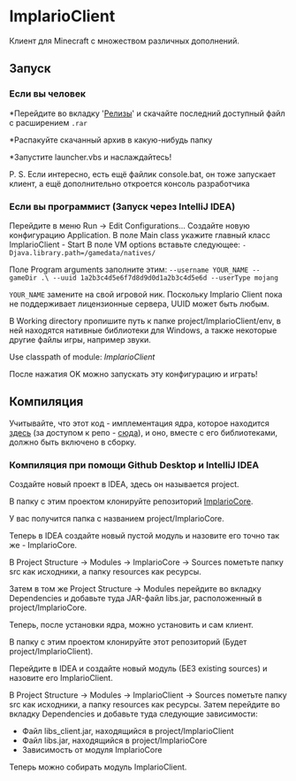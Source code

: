 # ImplarioClient
Клиент для Minecraft с множеством различных дополнений.

## Запуск
### Если вы человек
*Перейдите во вкладку '[Релизы](https://github.com/DelfikPro/ImplarioClient/releases)' и скачайте последний доступный файл с расширением `.rar`

*Распакуйте скачанный архив в какую-нибудь папку

*Запустите launcher.vbs и наслаждайтесь!


P. S. Если интересно, есть ещё файлик console.bat, он тоже запускает клиент, а ещё дополнительно откроется консоль разработчика


### Если вы программист (Запуск через IntelliJ IDEA)
Перейдите в меню Run -> Edit Configurations...
Создайте новую конфигурацию Application.
В поле Main class укажите главный класс ImplarioClient - Start
В поле VM options вставьте следующее:
`-Djava.library.path=/gamedata/natives/` 

Поле Program arguments заполните этим:
`--username YOUR_NAME --gameDir .\ --uuid 1a2b3c4d5e6f7d8d9d0d1a2b3c4d5e6d --userType mojang`

`YOUR_NAME` замените на свой игровой ник.
Поскольку Implario Client пока не поддерживает лицензионные сервера, UUID может быть любым.

В Working directory пропишите путь к папке project/ImplarioClient/env, в ней находятся нативные библиотеки для Windows, а также некоторые другие файлы игры, например звуки.

Use classpath of module: *ImplarioClient*

После нажатия OK можно запускать эту конфигурацию и играть!

## Компиляция
Учитывайте, что этот код - имплементация ядра, которое находится [здесь](https://github.com/DelfikPro/ImplarioCore) (за доступом к репо - [сюда](https://vk.com/delfikpro)), и оно, вместе с его библиотеками, должно быть включено в сборку.

### Компиляция при помощи Github Desktop и IntelliJ IDEA
Создайте новый проект в IDEA, здесь он называется project.

В папку с этим проектом клонируйте репозиторий [ImplarioCore](https://github.com/DelfikPro/ImplarioCore).

У вас получится папка с названием project/ImplarioCore.

Теперь в IDEA создайте новый пустой модуль и назовите его точно так же - ImplarioCore.

В Project Structure -> Modules -> ImplarioCore -> Sources пометьте папку src как исходники, а папку resources как ресурсы. 

Затем в том же Project Structure -> Modules перейдите во вкладку Dependencies и добавьте туда JAR-файл libs.jar, расположенный в project/ImplarioCore.


Теперь, после установки ядра, можно установить и сам клиент.

В папку с этим проектом клонируйте этот репозиторий (Будет project/ImplarioClient).

Перейдите в IDEA и создайте новый модуль (БЕЗ existing sources) и назовите его ImplarioClient.

В Project Structure -> Modules -> ImplarioClient -> Sources пометьте папку src как исходники, а папку resources как ресурсы. Затем перейдите во вкладку Dependencies и добавьте туда следующие зависимости:
* Файл libs_client.jar, находящийся в project/ImplarioClient
* Файл libs.jar, находящийся в project/ImplarioCore
* Зависимость от модуля ImplarioCore

Теперь можно собирать модуль ImplarioClient.


